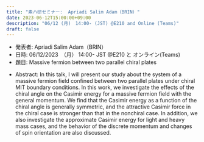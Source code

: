 ```yaml
---
title: "素ハ研セミナー:  Apriadi Salim Adam（BRIN）"
date: 2023-06-12T15:00:00+09:00
description: "06/12 (月)　14:00- (JST) @E210 and Online (Teams)"
draft: false
---
```


- 発表者:
Apriadi Salim Adam（BRIN）
- 日時:
06/12/2023　（月） 14:00- JST @E210 と オンライン(Teams)
- 題目: 
Massive fermion between two parallel chiral plates

<!--more-->

- Abstract:
In this talk, I will present our study about the system of a massive fermion field confined between two parallel plates under chiral MIT boundary conditions. In this work, we investigate the effects of the chiral angle on the Casimir energy for a massive fermion field with the general momentum. We find that the Casimir energy as a function of the chiral angle is generally symmetric, and the attractive Casimir force in the chiral case is stronger than that in the nonchiral case. In addition, we also investigate the approximate Casimir energy for light and heavy mass cases, and the behavior of the discrete momentum and changes of spin orientation are also discussed. 


